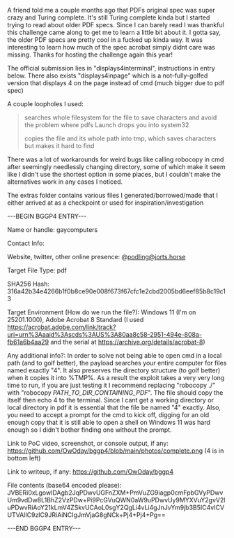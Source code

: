 A friend told me a couple months ago that PDFs original spec was super crazy and Turing complete. It's still Turing complete kinda but I started trying to read about older PDF specs. Since I can barely read I was thankful this challenge came along to get me to learn a little bit about it. I gotta say, the older PDF specs are pretty cool in a fucked up kinda way. It was interesting to learn how much of the spec acrobat simply didnt care was missing. Thanks for hosting the challenge again this year!

The official submission lies in "displays4interminal", instructions in entry below. There also exists "displays4inpage" which is a not-fully-golfed version that displays 4 on the page instead of cmd (much bigger due to pdf spec)

A couple loopholes I used:
> searches whole filesystem for the file to save characters and avoid the problem where pdfs Launch drops you into system32
> 
> copies the file and its whole path into tmp, which saves characters but makes it hard to find

There was a lot of workarounds for weird bugs like calling robocopy in cmd after seemingly needlessly changing directory, some of which make it seem like I didn't use the shortest option in some places, but I couldn't make the alternatives work in any cases I noticed.

The extras folder contains various files I generated/borrowed/made that I either arrived at as a checkpoint or used for inspiration/investigation


---BEGIN BGGP4 ENTRY---

Name or handle: gaycomputers

Contact Info: 

Website, twitter, other online presence: @podling@jorts.horse

Target File Type: pdf

SHA256 Hash: 316a42b34e4266b1f0b8ce90e008f673f67cfc1e2cbd2005bd6eef85b8c19c13

Target Environment (How do we run the file?): Windows 11 (I'm on 25201.1000), Adobe Acrobat 8 Standard (I used https://acrobat.adobe.com/link/track?uri=urn%3Aaaid%3Ascds%3AUS%3A80aa8c58-2951-494e-808a-fb61a6b4aa29 and the serial at https://archive.org/details/acrobat-8)

Any additional info?: In order to solve not being able to open cmd in a local path (and to golf better), the payload searches your entire computer for files named exactly "4". It also preserves the directory structure (to golf better) when it copies it into %TMP%. As a result the exploit takes a very very long time to run, if you are just testing it I recommend replacing "robocopy ./" with "robocopy *PATH_TO_DIR_CONTAINING_PDF*". The file should copy the itself then echo 4 to the terminal. Since I cant get a working directory or local directory in pdf it is essential that the file be named "4" exactly. Also, you need to accept a prompt for the cmd to kick off, digging for an old enough copy that it is still able to open a shell on Windows 11 was hard enough so I didn't bother finding one without the prompt.

Link to PoC video, screenshot, or console output, if any: https://github.com/OwOday/bggp4/blob/main/photos/complete.png (4 is in bottom left)

Link to writeup, if any: https://github.com/OwOday/bggp4

File contents (base64 encoded please): JVBERi0xLgowIDAgb2JqPDwvUGFnZXM+PmVuZG9iagp0cmFpbGVyPDwvUm9vdDw8L1BhZ2VzPDw+Pi9PcGVuQWN0aW9uPDwvUy9MYXVuY2gvV2luPDwvRiAoY21kLmV4ZSkvUCAoL0sgY2QgLi4vLi4gJnJvYm9jb3B5IC4vICVUTVAlIC9zIC9JRiAiNCIgJmVjaG8gNCk+Pj4+Pj4+Pg==

---END BGGP4 ENTRY---

